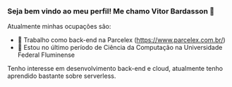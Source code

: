 ### Seja bem vindo ao meu perfil! Me chamo Vitor Bardasson 👋


Atualmente minhas ocupações são:

- 🔭 Trabalho como back-end na Parcelex (https://www.parcelex.com.br/)
- 🌱 Estou no último período de Ciência da Computação na Universidade Federal Fluminense

 Tenho interesse em desenvolvimento back-end e cloud, atualmente tenho aprendido bastante sobre serverless.
